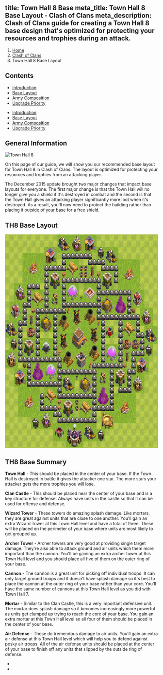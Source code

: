 title: Town Hall 8 Base
meta_title: Town Hall 8 Base Layout - Clash of Clans
meta_description: Clash of Clans guide for creating a Town Hall 8 base design that's optimized for protecting your resources and trophies during an attack.
---
<ol class="breadcrumb hidden-xs"><li><a href="/">Home</a></li><li><a href="/clash-of-clans/">Clash of Clans</a></li><li class="active">Town Hall 8 Base Layout</li></ol>

<h2 class="page-header">Contents</h2>

<ul class="nav nav-pills hidden-xs"><li role="presentation"><a href="/clash-of-clans/town-hall-8-guide/">Introduction</a></li><li role="presentation" class="active"><a href="/clash-of-clans/town-hall-8-base/">Base Layout</a></li><li role="presentation"><a href="/clash-of-clans/town-hall-8-army/">Army Composition</a></li><li role="presentation"><a href="/clash-of-clans/town-hall-8-upgrade-priority/">Upgrade Priority</a></li></ul>

<ul class="nav nav-pills nav-stacked visible-xs-block"><li role="presentation"><a href="/clash-of-clans/town-hall-8-guide/">Introduction</a></li><li role="presentation" class="active"><a href="/clash-of-clans/town-hall-8-base/">Base Layout</a></li><li role="presentation"><a href="/clash-of-clans/town-hall-8-army/">Army Composition</a></li><li role="presentation"><a href="/clash-of-clans/town-hall-8-upgrade-priority/">Upgrade Priority</a></li></ul>

<h2 class="page-header">General Information</h2>

<img src="http://game-brain.com/images/clash-of-clans/town-hall-8-guide/Town-Hall-8.png" alt="Town Hall 8" title="Town Hall 8" width="230" height="233" class="alignleft" />

<p>On this page of our guide, we will show you our recommended base layout for Town Hall 8 in Clash of Clans. The layout is optimized for protecting your resources and trophies from an attacking player.</p>

<p>The December 2015 update brought two major changes that impact base layouts for everyone. The first major change is that the Town Hall will no longer give you a shield if it's destroyed in combat and the second is that the Town Hall gives an attacking player significantly more loot when it's destroyed. As a result, you'll now need to protect the building rather than placing it outside of your base for a free shield.</p>

<div style="clear:both"></div>

<h2 class="page-header">TH8 Base Layout</h2>

<img src="/images/clash-of-clans/town-hall-8-guide/town-hall-8-base.jpg" alt="Town Hall 8 Base" title="Town Hall 8 Base" width="702" height="703" class="aligncenter" />

<h2 class="page-header">TH8 Base Summary</h2>

**Town Hall** - This should be placed in the center of your base. If the Town Hall is destroyed in battle it gives the attacker one star. The more stars your attacker gets the more trophies you will lose.

**Clan Castle** - This should be placed near the center of your base and is a key structure for defense. Always have units in the castle so that it can be used for offense and defense.

**Wizard Tower** - These towers do amazing splash damage. Like mortars, they are great against units that are close to one another. You'll gain an extra Wizard Tower at this Town Hall level and have a total of three. These will be placed on the perimeter of your base where units are most likely to get grouped up.

**Archer Tower** - Archer towers are very good at providing single target damage. They're also able to attack ground and air units which them more important than the cannon. You'll be gaining an extra archer tower at this Town Hall level and you should place all five of them on the outer ring of your base.

**Cannon** - The cannon is a great unit for picking off individual troops. It can only target ground troops and it doesn't have splash damage so it's best to place the cannon at the outer ring of your base rather than your core. You'll have the same number of cannons at this Town Hall level as you did with Town Hall 7.

**Mortar** - Similar to the Clan Castle, this is a very important defensive unit. The mortar does splash damage so it becomes increasingly more powerful as units get clumped up trying to reach the core of your base. You gain an extra mortar at this Town Hall level so all four of them should be placed in the center of your base.

**Air Defense** - These do tremendous damage to air units. You'll gain an extra air defense at this Town Hall level which will help you to defend against pesky air troops. All of the air defense units should be placed at the center of your base to finish off any units that slipped by the outside ring of defense.

<nav><ul class="pager"><li class="previous"><a href="/clash-of-clans/town-hall-8-guide/"><span class="glyphicon glyphicon-chevron-left" aria-hidden="true"></span></a></li><li class="next"><a href="/clash-of-clans/town-hall-8-army/"><span class="glyphicon glyphicon-chevron-right" aria-hidden="true"></span></a></li></ul></nav>

